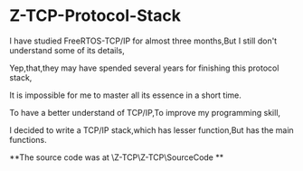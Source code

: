 # Z-TCP-Protocol-Stack

I have studied FreeRTOS-TCP/IP for almost three months,But I still don't understand some of its details, 

Yep,that,they may have spended several years for finishing this protocol stack,

It is impossible for me to master all its essence in a short time.

To have a better understand of TCP/IP,To improve my programming skill,

I decided to write a TCP/IP stack,which has lesser function,But has the main functions.

**The source code was at \Z-TCP\Z-TCP\SourceCode **
